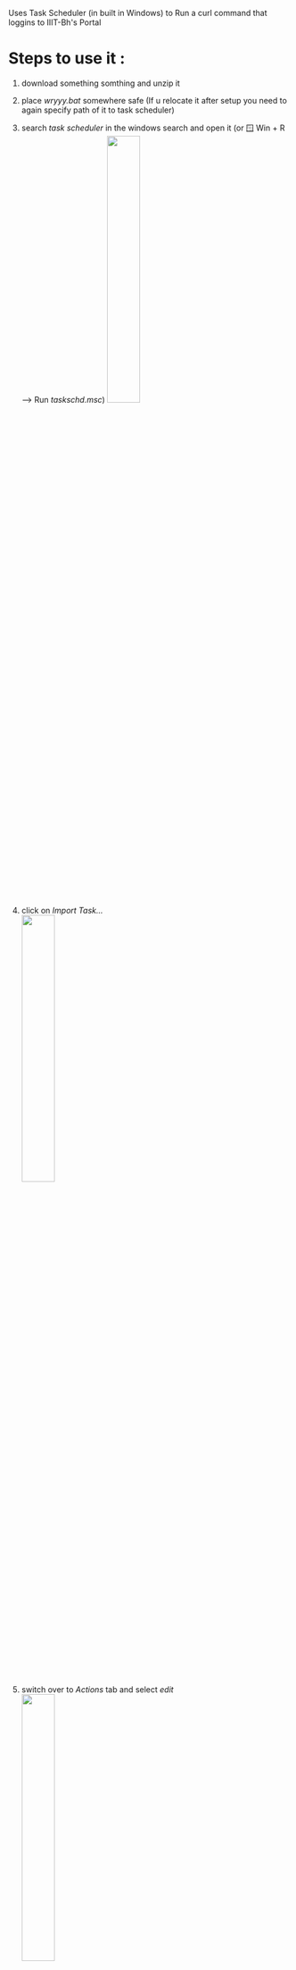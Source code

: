 Uses Task Scheduler (in built in Windows) to Run a curl command that loggins to IIIT-Bh's Portal

# Steps to use it : 

1) download something somthing and unzip it
2) place *wryyy.bat* somewhere safe (If u relocate it after setup you need to again specify path of it to task scheduler)
3) search *task scheduler* in the windows search and open it (or 🪟 Win + R --> Run *taskschd.msc*)
   <img src="https://github.com/NishchayKQ/nyaTheFi/assets/108711354/1e139fa1-a34f-4b60-8704-c072d7d2daf3" width=35% height=35%>

5) click on *Import Task...*  
   <img src="https://github.com/NishchayKQ/nyaTheFi/assets/108711354/0fa46ff3-97ea-4344-b196-863e522929ac" width=35% height=35%>  
7) switch over to *Actions* tab and select *edit*  
   <img src="https://github.com/NishchayKQ/nyaTheFi/assets/108711354/72a552d7-a5a4-47a2-9d6e-9d1d502f7fd6" width=35% height=35%>

9) Now click on *Browse...* or enter path to *wryyy.bat* manually  
   <img src="https://github.com/NishchayKQ/nyaTheFi/assets/108711354/9263e718-f7fb-43fc-8a57-b16c82cc0235" width=35% height=35%>
   
11) That's it just click on *Ok*
